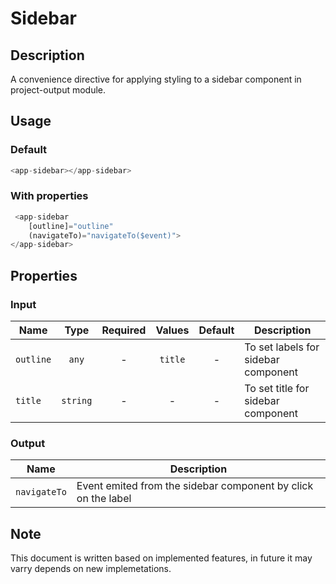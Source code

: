 
# Sidebar

## Description

A convenience directive for applying styling to a sidebar component in project-output module.

## Usage

### Default

```js
<app-sidebar></app-sidebar>
```

### With properties

```js
 <app-sidebar
    [outline]="outline"
    (navigateTo)="navigateTo($event)">
</app-sidebar>
```

## Properties

### Input

| Name      |   Type   | Required | Values  | Default | Description                         |
| --------- | :------: | :------: | :-----: | :-----: | ----------------------------------- |
| `outline` |  `any`   |    -     | `title` |    -    | To set labels for sidebar component |
| `title`   | `string` |    -     |    -    |    -    | To set title for sidebar component  |

### Output

| Name         | Description                                                   |
| ------------ | ------------------------------------------------------------- |
| `navigateTo` | Event emited from the sidebar component by click on the label |

## Note

This document is written based on implemented features, in future it may varry depends on new implemetations.
